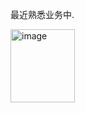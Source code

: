 最近熟悉业务中.

<img width="103" height="117" alt="image" src="https://github.com/user-attachments/assets/848c58cb-b1f6-41e6-aa2f-16b1ed60b82b" />
